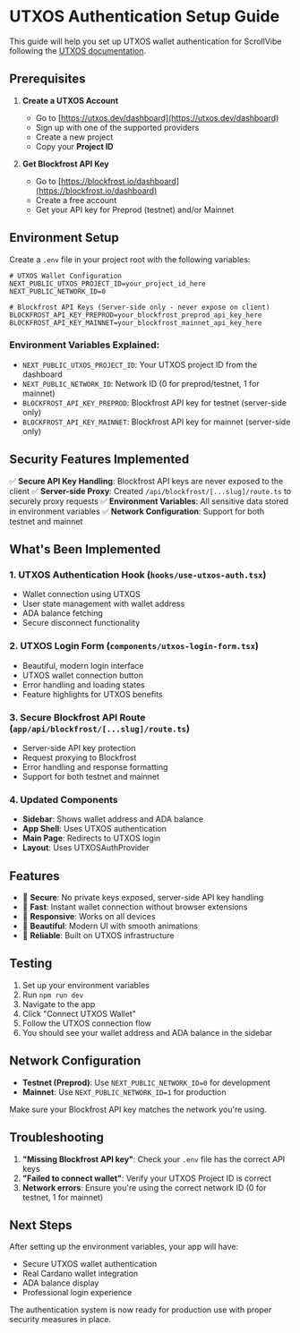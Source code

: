 # UTXOS Authentication Setup Guide

This guide will help you set up UTXOS wallet authentication for ScrollVibe following the [UTXOS documentation](https://docs.utxos.dev/wallet/usage).

## Prerequisites

1. **Create a UTXOS Account**
   - Go to [https://utxos.dev/dashboard](https://utxos.dev/dashboard)
   - Sign up with one of the supported providers
   - Create a new project
   - Copy your **Project ID**

2. **Get Blockfrost API Key**
   - Go to [https://blockfrost.io/dashboard](https://blockfrost.io/dashboard)
   - Create a free account
   - Get your API key for Preprod (testnet) and/or Mainnet

## Environment Setup

Create a `.env` file in your project root with the following variables:

```env
# UTXOS Wallet Configuration
NEXT_PUBLIC_UTXOS_PROJECT_ID=your_project_id_here
NEXT_PUBLIC_NETWORK_ID=0

# Blockfrost API Keys (Server-side only - never expose on client)
BLOCKFROST_API_KEY_PREPROD=your_blockfrost_preprod_api_key_here
BLOCKFROST_API_KEY_MAINNET=your_blockfrost_mainnet_api_key_here
```

### Environment Variables Explained:

- `NEXT_PUBLIC_UTXOS_PROJECT_ID`: Your UTXOS project ID from the dashboard
- `NEXT_PUBLIC_NETWORK_ID`: Network ID (0 for preprod/testnet, 1 for mainnet)
- `BLOCKFROST_API_KEY_PREPROD`: Blockfrost API key for testnet (server-side only)
- `BLOCKFROST_API_KEY_MAINNET`: Blockfrost API key for mainnet (server-side only)

## Security Features Implemented

✅ **Secure API Key Handling**: Blockfrost API keys are never exposed to the client
✅ **Server-side Proxy**: Created `/api/blockfrost/[...slug]/route.ts` to securely proxy requests
✅ **Environment Variables**: All sensitive data stored in environment variables
✅ **Network Configuration**: Support for both testnet and mainnet

## What's Been Implemented

### 1. UTXOS Authentication Hook (`hooks/use-utxos-auth.tsx`)
- Wallet connection using UTXOS
- User state management with wallet address
- ADA balance fetching
- Secure disconnect functionality

### 2. UTXOS Login Form (`components/utxos-login-form.tsx`)
- Beautiful, modern login interface
- UTXOS wallet connection button
- Error handling and loading states
- Feature highlights for UTXOS benefits

### 3. Secure Blockfrost API Route (`app/api/blockfrost/[...slug]/route.ts`)
- Server-side API key protection
- Request proxying to Blockfrost
- Error handling and response formatting
- Support for both testnet and mainnet

### 4. Updated Components
- **Sidebar**: Shows wallet address and ADA balance
- **App Shell**: Uses UTXOS authentication
- **Main Page**: Redirects to UTXOS login
- **Layout**: Uses UTXOSAuthProvider

## Features

- 🔐 **Secure**: No private keys exposed, server-side API key handling
- 🚀 **Fast**: Instant wallet connection without browser extensions
- 📱 **Responsive**: Works on all devices
- 🎨 **Beautiful**: Modern UI with smooth animations
- 🔄 **Reliable**: Built on UTXOS infrastructure

## Testing

1. Set up your environment variables
2. Run `npm run dev`
3. Navigate to the app
4. Click "Connect UTXOS Wallet"
5. Follow the UTXOS connection flow
6. You should see your wallet address and ADA balance in the sidebar

## Network Configuration

- **Testnet (Preprod)**: Use `NEXT_PUBLIC_NETWORK_ID=0` for development
- **Mainnet**: Use `NEXT_PUBLIC_NETWORK_ID=1` for production

Make sure your Blockfrost API key matches the network you're using.

## Troubleshooting

1. **"Missing Blockfrost API key"**: Check your `.env` file has the correct API keys
2. **"Failed to connect wallet"**: Verify your UTXOS Project ID is correct
3. **Network errors**: Ensure you're using the correct network ID (0 for testnet, 1 for mainnet)

## Next Steps

After setting up the environment variables, your app will have:
- Secure UTXOS wallet authentication
- Real Cardano wallet integration
- ADA balance display
- Professional login experience

The authentication system is now ready for production use with proper security measures in place.
